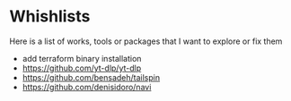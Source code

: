 # Whishlists

Here is a list of works, tools or packages that I want to explore or fix them

- add terraform binary installation
- <https://github.com/yt-dlp/yt-dlp>
- <https://github.com/bensadeh/tailspin>
- <https://github.com/denisidoro/navi>
